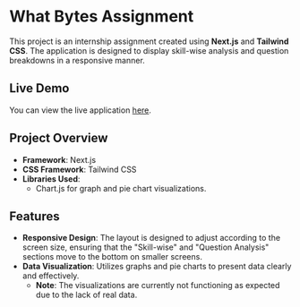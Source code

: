 # What Bytes Assignment

This project is an internship assignment created using **Next.js** and **Tailwind CSS**. The application is designed to display skill-wise analysis and question breakdowns in a responsive manner.

## Live Demo

You can view the live application [here](https://what-bytes-assignment-rhy9-7gdwu9gms-vedant-kokanes-projects.vercel.app/).

## Project Overview

- **Framework**: Next.js
- **CSS Framework**: Tailwind CSS
- **Libraries Used**: 
  - Chart.js for graph and pie chart visualizations.

## Features

- **Responsive Design**: The layout is designed to adjust according to the screen size, ensuring that the "Skill-wise" and "Question Analysis" sections move to the bottom on smaller screens.
- **Data Visualization**: Utilizes graphs and pie charts to present data clearly and effectively. 
  - **Note**: The visualizations are currently not functioning as expected due to the lack of real data.

